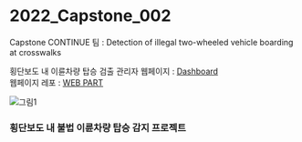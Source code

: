 # 2022_Capstone_002

Capstone CONTINUE 팀 : Detection of illegal two-wheeled vehicle boarding at crosswalks  

횡단보도 내 이륜차량 탑승 검출 관리자 웹페이지 : [Dashboard](https://capstone-continue.web.app/)  
웹페이지 레포 : [WEB PART](https://github.com/piso7/2022_Capstone_Web_Part)  

![그림1](https://user-images.githubusercontent.com/60814112/169999184-ee927ac5-23b2-41a2-8d49-adb8326d4445.png)

### 횡단보도 내 불법 이륜차량 탑승 감지 프로젝트
